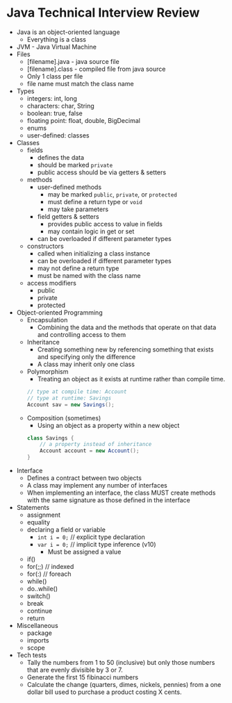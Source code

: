 # Java Technical Interview Review

* Java is an object-oriented language
    * Everything is a class
* JVM - Java Virtual Machine
* Files
    * [filename].java - java source file
    * [filename].class - compiled file from java source
    * Only 1 class per file
    * file name must match the class name
* Types
    * integers: int, long
    * characters: char, String
    * boolean: true, false
    * floating point: float, double, BigDecimal
    * enums
    * user-defined: classes
* Classes
    * fields
        * defines the data
        * should be marked `private`
        * public access should be via getters & setters
    * methods
        * user-defined methods
            * may be marked `public`, `private`, or `protected`
            * must define a return type or `void`
            * may take parameters
        * field getters & setters
            * provides public access to value in fields
            * may contain logic in get or set
        * can be overloaded if different parameter types
    * constructors
        * called when initializing a class instance
        * can be overloaded if different parameter types
        * may not define a return type
        * must be named with the class name
    * access modifiers
        * public
        * private
        * protected
* Object-oriented Programming
    * Encapsulation
        * Combining the data and the methods that operate on that data and controlling access to them
    * Inheritance
        * Creating something new by referencing something that exists and specifying only the difference
        * A class may inherit only one class
    * Polymorphism
        * Treating an object as it exists at runtime rather than compile time.
        ```java
        // type at compile time: Account
        // type at runtime: Savings
        Account sav = new Savings();
        ```
    * Composition (sometimes)
        * Using an object as a property within a new object
        ```java
        class Savings {
            // a property instead of inheritance
            Account account = new Account();
        }
        ```
* Interface
    * Defines a contract between two objects
    * A class may implement any number of interfaces
    * When implementing an interface, the class MUST create methods with the same signature as those defined in the interface
* Statements
    * assignment
    * equality
    * declaring a field or variable
        * `int i = 0;` // explicit type declaration
        * `var i = 0;` // implicit type inference (v10)
            * Must be assigned a value
    * if()
    * for(;;) // indexed
    * for(:) // foreach
    * while()
    * do..while()
    * switch()
    * break
    * continue
    * return
* Miscellaneous
    * package
    * imports
    * scope
* Tech tests
    * Tally the numbers from 1 to 50 (inclusive) but only those numbers that are evenly divisible by 3 or 7.
    * Generate the first 15 fibinacci numbers
    * Calculate the change (quarters, dimes, nickels, pennies) from a one dollar bill used to purchase a product costing X cents. 